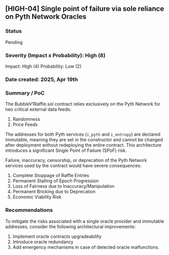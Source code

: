 ## [HIGH-04] Single point of failure via sole reliance on Pyth Network Oracles

### Status

Pending

### Severity (Impact x Probability): High (8)

Impact: High (4)
Probability: Low (2)

### Date created: 2025, Apr 19th

### Summary / PoC

The BubbleV1Raffle.sol contract relies exclusively on the Pyth Network for two critical external data feeds:

1. Randomness
2. Price Feeds

The addresses for both Pyth services (`i_pyth` and `i_entropy`) are declared immutable, meaning they are set in the constructor and cannot be changed after deployment without redeploying the entire contract. This architecture introduces a significant Single Point of Failure (SPoF) risk.

Failure, inaccuracy, censorship, or deprecation of the Pyth Network services used by the contract would have severe consequences:

1. Complete Stoppage of Raffle Entries
2. Permanent Stalling of Epoch Progression
3. Loss of Fairness due to Inaccuracy/Manipulation
4. Permanent Bricking due to Deprecation
5. Economic Viability Risk

### Recommendations

To mitigate the risks associated with a single oracle provider and immutable addresses, consider the following architectural improvements:

1. Implement oracle contracts upgradeability
2. Introduce oracle redundancy
3. Add emergency mechanisms in case of detected oracle malfunctions.
